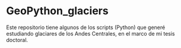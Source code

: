 # GeoPython_glaciers
Este repositorio tiene algunos de los scripts (Python) que generé estudiando glaciares de los Andes Centrales, en el marco de mi tesis doctoral. 
